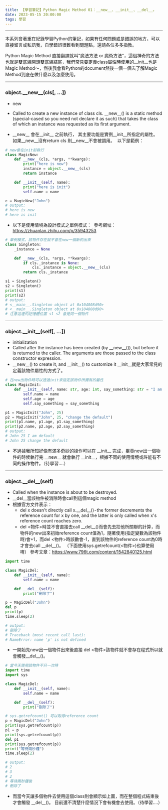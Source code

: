```yaml
---
title: 【學習筆記】Python Magic Method 01：__new__、__init__、__del__。
date: 2023-05-15 20:00:00
tags: 學習
---
```


---

本系列會著重在紀錄學習Python的筆記，如果有任何問題或是錯誤的地方，可以直接留言或私訊我，自學錯誤很難看到問題點，還請各位多多指教。


Python Magic Method 直接翻譯就叫"魔法方法 or 魔術方法"，這個神奇的方法也就是雙底線開頭雙底線結尾，我們常見要定義class屬性時使用的\_\_init__也是Magic Method～，然後我會看Python的document然後一個一個去了解Magic Method到底在做什麼以及怎麼使用。

---
### object.\_\_new__(cls[, …])
+ new
+ Called to create a new instance of class cls. \_\_new__() is a static method (special-cased so you need not declare it as such) that takes the class of which an instance was requested as its first argument.

+ \_\_new__ 會在\_\_init__ 之前執行， 其主要功能是實例\_\_init__所指定的屬性。 如果\_\_new__沒有return cls 則\_\_new__不會被調用。 
以下是範例：
```python
# new會在init前執行
class MagicNew:
    def __new__(cls, *args, **kwargs):
        print("here is new")
        instance = object.__new__(cls)
        return instance

    def __init__(self, name):
        print("here is init")
        self.name = name

c = MagicNew("John")
# output:
# here is new
# here is init
```

+ 以下是使用情境為設計模式之單例模式： 
參考網址：https://zhuanlan.zhihu.com/p/35943253

```python
# 單例模式，該物件存在就不會在new一個新的出來
class Singleton:
    _instance = None

    def __new__(cls, *args, **kwargs):
        if cls._instance is None:
            cls._instance = object.__new__(cls)
        return cls._instance

s1 = Singleton()
s2 = Singleton()
print(s1)
print(s2)
# output:
# <__main__.Singleton object at 0x104808d90>
# <__main__.Singleton object at 0x104808d90>
# 注意這邊的記憶體位置 s1 s2 會是同一個物件
```
---

### object.\_\_init__(self[, …])
+ initialization
+ Called after the instance has been created (by \_\_new__()), but before it is returned to the caller. The arguments are those passed to the class constructor expression.
+ \_\_new__() to create it, and \_\_init__() to customize it
\_\_init__就是大家常見的定義該物件屬性的方式了。

```python
# 在new出物件時可以透過init來指定該物件所擁有的屬性
class MagicInit:
    def __init__(self, name: str, age: int, say_something: str = "I am default"):
        self.name = name
        self.age = age
        self.say_something = say_something

p1 = MagicInit("John", 25)
p2 = MagicInit("John", 25, "change the default")
print(p1.name, p1.age, p1.say_something)
print(p2.name, p2.age, p2.say_something)
# output:
# John 25 I am default
# John 25 change the default
```

+ 不過據我所知好像有滿多奇妙的操作可以在 \_\_init__ 完成，畢竟new出一個物件的時候執行完 \_\_new__ 就會執行 \_\_init__，根據不同的使用情境或許能有不同的操作物件。（待學習….）

---
### object.\_\_del__(self)
+ Called when the instance is about to be destroyed.
+ \_\_del__當該物件被消除時會call到這個magic method 
+ 根據官方文件表示：
    + del x doesn't directly call x.\_\_del__() - the former decrements the reference count for x by one, and the latter is only called when x's reference count reaches zero.
    + del <物件>時並不會直接去call \_\_del__()而會先去扣他所關聯的計算，而物件的new出來初始reference count值為1，隨著使用(指定變數為該物件時)會+1，而del <物件>時該數會-1，直到該物件的reference count為0時才會去call \_\_del__()。 （下面使用sys.getrefcount(<物件>)也算使用唷）
參考文章：https://www.796t.com/content/1542840125.html

```python
import time

class MagicDel:
    def __init__(self, name):
        self.name = name

    def __del__(self):
        print("刪除了")

p = MagicDel("John")
del p
print(p)
time.sleep(2)

# output:
# 刪除了
# Traceback (most recent call last):
# NameError: name 'p' is not defined
```
+ 一開始先new出一個物件出來後直接 del <物件>該物件就不會存在程式所以就會觸發__del__()。

```python
# 當今天使用該物件不只一次時
import time
import sys

class MagicDel:
    def __init__(self, name):
        self.name = name

    def __del__(self):
        print("刪除了")

# sys.getrefcount() 可以取得reference count
p = MagicDel("John")
print(sys.getrefcount(p))
p1 = p
print(sys.getrefcount(p))
del p1
print(sys.getrefcount(p))
print("等待兩秒鐘")
time.sleep(2)

# output:
# 2
# 3
# 2
# 等待兩秒鐘後
# 刪除了
```

+ 而當今天讓多個物件去使用這個class則會顯示如上圖，而在整個程式結束後才會觸發 \_\_del__()。
目前還不清楚什麼情況下會有機會去使用。（待學習….）